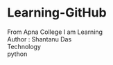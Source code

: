 # Learning-GitHub
From Apna College I am Learning
<br>
Author : Shantanu Das
<br>
Technology
<br>
python

